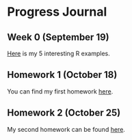
# Progress Journal

## Week 0 (September 19)

[Here](files/interesting_examples.html) is my 5 interesting R examples.

## Homework 1 (October 18)

You can find my first homework [here](files/hw1.html).

## Homework 2 (October 25)

My second homework can be found [here](files/hw2.html).
